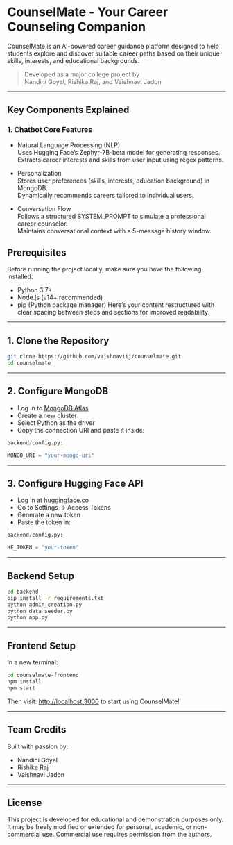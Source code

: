 # CounselMate - Your Career Counseling Companion

CounselMate is an AI-powered career guidance platform designed to help students explore and discover suitable career paths based on their unique skills, interests, and educational backgrounds.

> Developed as a major college project by  
> Nandini Goyal, Rishika Raj, and Vaishnavi Jadon

---

## Key Components Explained

### 1. Chatbot Core Features

- Natural Language Processing (NLP)  
  Uses Hugging Face’s Zephyr-7B-beta model for generating responses.  
  Extracts career interests and skills from user input using regex patterns.

- Personalization  
  Stores user preferences (skills, interests, education background) in MongoDB.  
  Dynamically recommends careers tailored to individual users.

- Conversation Flow  
  Follows a structured SYSTEM_PROMPT to simulate a professional career counselor.  
  Maintains conversational context with a 5-message history window.


## Prerequisites

Before running the project locally, make sure you have the following installed:

- Python 3.7+  
- Node.js (v14+ recommended)  
- pip (Python package manager)
Here’s your content restructured with clear spacing between steps and sections for improved readability:

---

## 1. Clone the Repository

```bash
git clone https://github.com/vaishnaviij/counselmate.git
cd counselmate
```

---

## 2. Configure MongoDB

* Log in to [MongoDB Atlas](https://cloud.mongodb.com/)
* Create a new cluster
* Select Python as the driver
* Copy the connection URI and paste it inside:

```python
backend/config.py:

MONGO_URI = "your-mongo-uri"
```

---

## 3. Configure Hugging Face API

* Log in at [huggingface.co](https://huggingface.co/)
* Go to Settings → Access Tokens
* Generate a new token
* Paste the token in:

```python
backend/config.py:

HF_TOKEN = "your-token"
```

---

## Backend Setup

```bash
cd backend
pip install -r requirements.txt
python admin_creation.py
python data_seeder.py
python app.py
```

---

## Frontend Setup

In a new terminal:

```bash
cd counselmate-frontend
npm install
npm start
```

Then visit:
[http://localhost:3000](http://localhost:3000) to start using CounselMate!

---

## Team Credits

Built with passion by:

* Nandini Goyal
* Rishika Raj
* Vaishnavi Jadon

---

## License

This project is developed for educational and demonstration purposes only.
It may be freely modified or extended for personal, academic, or non-commercial use.
Commercial use requires permission from the authors.











